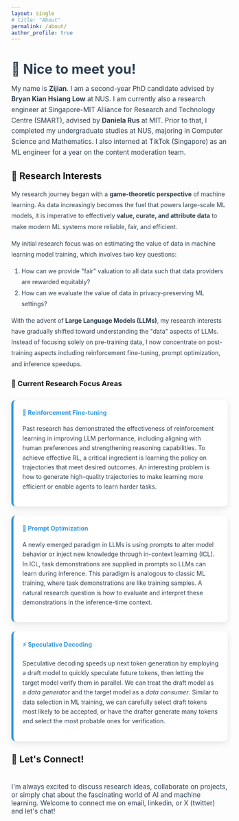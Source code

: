```yaml
---
layout: single
# title: "About"
permalink: /about/
author_profile: true
---
```


<div style="text-align: left; margin-bottom: 2em;">
  <h2 style="color: #2c3e50; font-size: 2.2em; margin-bottom: 0.5em;">👋 Nice to meet you!</h2>
  <p style="font-size: 1.1em; color: #2c3e50; line-height: 1.6;">
    My name is <strong>Zijian</strong>. I am a second-year PhD candidate advised by <strong>Bryan Kian Hsiang Low</strong> at NUS. 
    I am currently also a research engineer at Singapore-MIT Alliance for Research and Technology Centre (SMART), 
    advised by <strong>Daniela Rus</strong> at MIT. Prior to that, I completed my undergraduate studies at NUS, majoring in Computer Science and Mathematics. I also interned at TikTok (Singapore) as an ML engineer for a year on the content moderation team.
  </p>
</div>

## 🔬 Research Interests

<div style="color: #2c3e50; line-height: 1.8; margin: 1em 0;">

My research journey began with a <strong>game-theoretic perspective</strong> of machine learning. As data increasingly becomes the fuel that powers large-scale ML models, it is imperative to effectively <strong>value, curate, and attribute data</strong> to make modern ML systems more reliable, fair, and efficient.

My initial research focus was on estimating the value of data in machine learning model training, which involves two key questions:
1. How can we provide "fair" valuation to all data such that data providers are rewarded equitably?
2. How can we evaluate the value of data in privacy-preserving ML settings?

With the advent of <strong>Large Language Models (LLMs)</strong>, my research interests have gradually shifted toward understanding the "data" aspects of LLMs. Instead of focusing solely on pre-training data, I now concentrate on post-training aspects including reinforcement fine-tuning, prompt optimization, and inference speedups.

</div>

### 🎯 Current Research Focus Areas

<div style="display: flex; flex-direction: column; gap: 1.5em; margin: 2em 0;">

<div style="background: #fff; padding: 1.5em; border-radius: 10px; box-shadow: 0 5px 15px rgba(0,0,0,0.1); border-left: 5px solid #3498db;">
  <h4 style="color: #3498db; margin-top: 0;">🚀 Reinforcement Fine-tuning</h4>
  <p style="line-height: 1.6; color: #2c3e50;">
    Past research has demonstrated the effectiveness of reinforcement learning in improving LLM performance, including aligning with human preferences and strengthening reasoning capabilities. To achieve effective RL, a critical ingredient is learning the policy on trajectories that meet desired outcomes. An interesting problem is how to generate high-quality trajectories to make learning more efficient or enable agents to learn harder tasks.
  </p>
</div>

<div style="background: #fff; padding: 1.5em; border-radius: 10px; box-shadow: 0 5px 15px rgba(0,0,0,0.1); border-left: 5px solid #3498db;">
  <h4 style="color: #3498db; margin-top: 0;">💬 Prompt Optimization</h4>
  <p style="line-height: 1.6; color: #2c3e50;">
    A newly emerged paradigm in LLMs is using prompts to alter model behavior or inject new knowledge through in-context learning (ICL). In ICL, task demonstrations are supplied in prompts so LLMs can learn during inference. This paradigm is analogous to classic ML training, where task demonstrations are like training samples. A natural research question is how to evaluate and interpret these demonstrations in the inference-time context.
  </p>
</div>

<div style="background: #fff; padding: 1.5em; border-radius: 10px; box-shadow: 0 5px 15px rgba(0,0,0,0.1); border-left: 5px solid #3498db;">
  <h4 style="color: #3498db; margin-top: 0;">⚡ Speculative Decoding</h4>
  <p style="line-height: 1.6; color: #2c3e50;">
    Speculative decoding speeds up next token generation by employing a draft model to quickly speculate future tokens, then letting the target model verify them in parallel. We can treat the draft model as a <em>data generator</em> and the target model as a <em>data consumer</em>. Similar to data selection in ML training, we can carefully select draft tokens most likely to be accepted, or have the drafter generate many tokens and select the most probable ones for verification.
  </p>
</div>

</div>

## 🌟 Let's Connect!

<div style="text-align: left; margin-top: 3em;">
  <p style="color: #2c3e50; font-size: 1.1em; margin: 0;">
    I'm always excited to discuss research ideas, collaborate on projects, or simply chat about the fascinating world of AI and machine learning. Welcome to connect me on email, linkedin, or X (twitter) and let's chat!
  </p>
</div>
